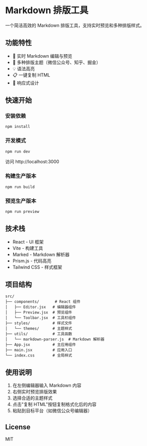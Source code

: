 # Markdown 排版工具

一个简洁高效的 Markdown 排版工具，支持实时预览和多种排版样式。

## 功能特性

- 📝 实时 Markdown 编辑与预览
- 🎨 多种排版主题（微信公众号、知乎、掘金）
- 💡 语法高亮
- 📋 一键复制 HTML
- 📱 响应式设计

## 快速开始

### 安装依赖

```bash
npm install
```

### 开发模式

```bash
npm run dev
```

访问 http://localhost:3000

### 构建生产版本

```bash
npm run build
```

### 预览生产版本

```bash
npm run preview
```

## 技术栈

- React - UI 框架
- Vite - 构建工具
- Marked - Markdown 解析器
- Prism.js - 代码高亮
- Tailwind CSS - 样式框架

## 项目结构

```
src/
├── components/       # React 组件
│   ├── Editor.jsx   # 编辑器组件
│   ├── Preview.jsx  # 预览组件
│   └── Toolbar.jsx  # 工具栏组件
├── styles/          # 样式文件
│   └── themes/      # 主题样式
├── utils/           # 工具函数
│   └── markdown-parser.js  # Markdown 解析器
├── App.jsx          # 主应用组件
├── main.jsx         # 应用入口
└── index.css        # 全局样式
```

## 使用说明

1. 在左侧编辑器输入 Markdown 内容
2. 右侧实时预览排版效果
3. 选择合适的主题样式
4. 点击"复制 HTML"按钮复制格式化后的内容
5. 粘贴到目标平台（如微信公众号编辑器）

## License

MIT